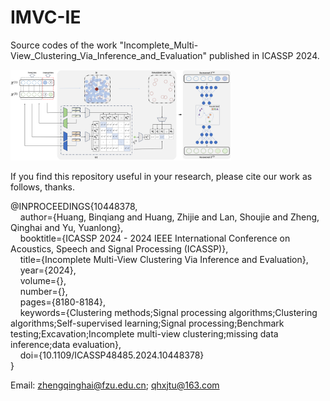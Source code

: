 # IMVC-IE
Source codes of the work "Incomplete_Multi-View_Clustering_Via_Inference_and_Evaluation" published in ICASSP 2024.

<img src="./FrameWork_IMVC-IE.jpg" width="70%">

If you find this repository useful in your research, please cite our work as follows, thanks.

@INPROCEEDINGS{10448378,<br/>
  &nbsp;&nbsp;&nbsp;&nbsp;author={Huang, Binqiang and Huang, Zhijie and Lan, Shoujie and Zheng, Qinghai and Yu, Yuanlong},<br/>
  &nbsp;&nbsp;&nbsp;&nbsp;booktitle={ICASSP 2024 - 2024 IEEE International Conference on Acoustics, Speech and Signal Processing (ICASSP)}, <br/>
  &nbsp;&nbsp;&nbsp;&nbsp;title={Incomplete Multi-View Clustering Via Inference and Evaluation}, <br/>
  &nbsp;&nbsp;&nbsp;&nbsp;year={2024},<br/>
  &nbsp;&nbsp;&nbsp;&nbsp;volume={},<br/>
  &nbsp;&nbsp;&nbsp;&nbsp;number={},<br/>
  &nbsp;&nbsp;&nbsp;&nbsp;pages={8180-8184},<br/>
  &nbsp;&nbsp;&nbsp;&nbsp;keywords={Clustering methods;Signal processing algorithms;Clustering algorithms;Self-supervised learning;Signal processing;Benchmark testing;Excavation;Incomplete multi-view clustering;missing data inference;data evaluation},<br/>
  &nbsp;&nbsp;&nbsp;&nbsp;doi={10.1109/ICASSP48485.2024.10448378}<br/>
}<br/>

Email: zhengqinghai@fzu.edu.cn; qhxjtu@163.com

